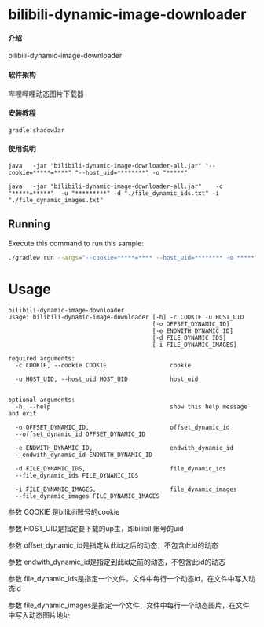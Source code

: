 # bilibili-dynamic-image-downloader

#### 介绍

bilibili-dynamic-image-downloader

#### 软件架构

哔哩哔哩动态图片下载器

#### 安装教程

```shell
gradle shadowJar
```

#### 使用说明

```shell
java   -jar "bilibili-dynamic-image-downloader-all.jar" "--cookie=*****=****" "--host_uid=********" -o "*****"
```

```shell
java   -jar "bilibili-dynamic-image-downloader-all.jar"    -c "*****=*****"  -u "*********" -d "./file_dynamic_ids.txt" -i "./file_dynamic_images.txt"
```

## Running

Execute this command to run this sample:

```bash
./gradlew run --args="--cookie=*****=**** --host_uid=******** -o *****"
```

# Usage
```
bilibili-dynamic-image-downloader
usage: bilibili-dynamic-image-downloader [-h] -c COOKIE -u HOST_UID
                                         [-o OFFSET_DYNAMIC_ID]
                                         [-e ENDWITH_DYNAMIC_ID]
                                         [-d FILE_DYNAMIC_IDS]
                                         [-i FILE_DYNAMIC_IMAGES]

required arguments:
  -c COOKIE, --cookie COOKIE                  cookie

  -u HOST_UID, --host_uid HOST_UID            host_uid


optional arguments:
  -h, --help                                  show this help message and exit

  -o OFFSET_DYNAMIC_ID,                       offset_dynamic_id
  --offset_dynamic_id OFFSET_DYNAMIC_ID

  -e ENDWITH_DYNAMIC_ID,                      endwith_dynamic_id
  --endwith_dynamic_id ENDWITH_DYNAMIC_ID

  -d FILE_DYNAMIC_IDS,                        file_dynamic_ids
  --file_dynamic_ids FILE_DYNAMIC_IDS

  -i FILE_DYNAMIC_IMAGES,                     file_dynamic_images
  --file_dynamic_images FILE_DYNAMIC_IMAGES
```

参数 COOKIE 是bilibili账号的cookie

参数 HOST_UID是指定要下载的up主，即bilibili账号的uid

参数 offset_dynamic_id是指定从此id之后的动态，不包含此id的动态

参数 endwith_dynamic_id是指定到此id之前的动态，不包含此id的动态

参数 file_dynamic_ids是指定一个文件，文件中每行一个动态id，在文件中写入动态id

参数 file_dynamic_images是指定一个文件，文件中每行一个动态图片，在文件中写入动态图片地址
